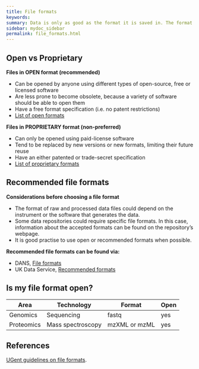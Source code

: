 ```yaml
---
title: File formats
keywords:
summary: Data is only as good as the format it is saved in. The format of a file determines which programs can be used to access it.
sidebar: mydoc_sidebar
permalink: file_formats.html
---
```


## Open vs Proprietary
**Files in OPEN format (recommended)**<br>
* Can be opened by anyone using different types of open-source, free or licensed software
* Are less prone to become obsolete, because a variety of software should be able to open them
* Have a free format specification (i.e. no patent restrictions)
* [List of open formats](https://en.wikipedia.org/wiki/List_of_open_formats)

**Files in PROPRIETARY format (non-preferred)**<br>
* Can only be opened using paid-license software
* Tend to be replaced by new versions or new formats, limiting their future reuse
* Have an either patented or trade-secret specification
* [List of proprietary formats]( https://en.wikipedia.org/wiki/Proprietary_format)

## Recommended file formats
**Considerations before choosing a file format**<br>
* The format of raw and processed data files could depend on the instrument or the software that generates the data.
* Some data repositories could require specific file formats. In this case, information about the accepted formats can be found on the repository’s webpage.
* It is good practise to use open or recommended formats when possible.

**Recommended file formats can be found via:**<br>
* DANS, [File formats](https://dans.knaw.nl/en/about/services/easy/information-about-depositing-data/before-depositing/file-formats)
* UK Data Service, [Recommended formats](https://www.ukdataservice.ac.uk/manage-data/format/recommended-formats)


## Is my file format open? <!--- this section needs work. Should we include the best-practice open format for each area and technology? There is no way we can include all possible file formats --->

| Area | Technology | Format | Open |
|------------|-------------------|---------------|------|
| Genomics | Sequencing | fastq | yes |
| Proteomics | Mass spectroscopy | mzXML or mzML | yes |

## References
[UGent guidelines on file formats](https://www.ugent.be/en/research/datamanagement/during-research/collection.htm#Fileformats).<br>
